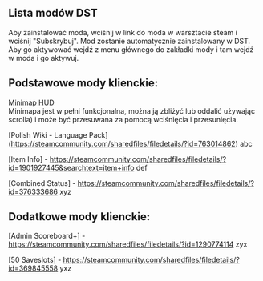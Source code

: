 ## Lista modów DST

Aby zainstalować moda, wciśnij w link do moda w warsztacie steam i wciśnij "Subskrybuj". Mod zostanie automatycznie zainstalowany w DST. Aby go aktywować wejdź z menu głównego do zakładki mody i tam wejdź w moda i go aktywuj.

## Podstawowe mody klienckie:

[Minimap HUD](http://steamcommunity.com/sharedfiles/filedetails/?id=345692228)  
Minimapa jest w pełni funkcjonalna, można ją zbliżyć lub oddalić używając scrolla) i może być przesuwana za pomocą wciśnięcia i przesunięcia.

[Polish Wiki - Language Pack] (https://steamcommunity.com/sharedfiles/filedetails/?id=763014862)
abc

[Item Info] - https://steamcommunity.com/sharedfiles/filedetails/?id=1901927445&searchtext=item+info
def

[Combined Status] - https://steamcommunity.com/sharedfiles/filedetails/?id=376333686
xyz

## Dodatkowe mody klienckie:

[Admin Scoreboard+] - https://steamcommunity.com/sharedfiles/filedetails/?id=1290774114
zyx

[50 Saveslots] - https://steamcommunity.com/sharedfiles/filedetails/?id=369845558
yxz
